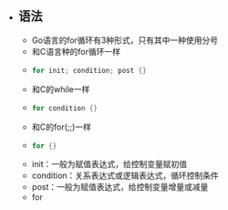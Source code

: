 - ## 语法
	- Go语言的for循环有3种形式，只有其中一种使用分号
	- 和C语言种的for循环一样
	- ```go
	  for init; condition; post {}
	  ```
	- 和C的while一样
	- ```go
	  for condition {}
	  ```
	- 和C的for(;;)一样
	- ```go
	  for {}
	  ```
	- init：一般为赋值表达式，给控制变量赋初值
	- condition：关系表达式或逻辑表达式，循环控制条件
	- post：一般为赋值表达式，给控制变量增量或减量
	- for